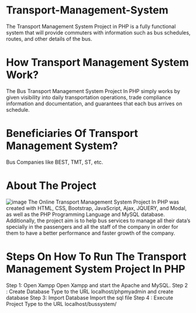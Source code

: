 # Transport-Management-System
The Transport Management System Project in PHP is a fully functional  system that will provide commuters with information such as bus  schedules, routes, and other details of the bus.

# How Transport Management System Work? 
The Bus Transport Management System Project In PHP simply works by given 
visibility into daily transportation operations, trade compliance information 
and documentation, and guarantees that each bus arrives on schedule.

# Beneficiaries Of Transport Management System? 
Bus Companies like BEST, TMT, ST, etc.

# About The Project 
![image](https://user-images.githubusercontent.com/89979888/229367544-180beeb8-d482-4545-9934-7c471a2f12ef.png)
The Online Transport Management System Project In PHP was created 
with HTML, CSS, Bootstrap, JavaScript, Ajax, JQUERY, and Modal, as well 
as the PHP Programming Language and MySQL database.
Additionally, the project aim is to help bus services to manage all their 
data’s specially in the passengers and all the staff of the company in 
order for them to have a better performance and faster growth of the 
company.

# Steps On How To Run The Transport Management System Project In PHP 
Step 1: Open Xampp 
Open Xampp and start the Apache and MySQL. 
Step 2 : Create Database 
Type to the URL localhost/phpmyadmin and create database 
Step 3: Import Database 
Import the sql file 
Step 4 : Execute Project
Type to the URL localhost/bussystem/

